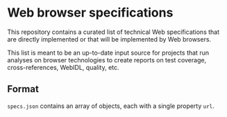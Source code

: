 # Web browser specifications

This repository contains a curated list of technical Web specifications that are directly implemented or that will be implemented by Web browsers.

This list is meant to be an up-to-date input source for projects that run analyses on browser technologies to create reports on test coverage, cross-references, WebIDL, quality, etc.

## Format

`specs.json` contains an array of objects, each with a single property `url`.

